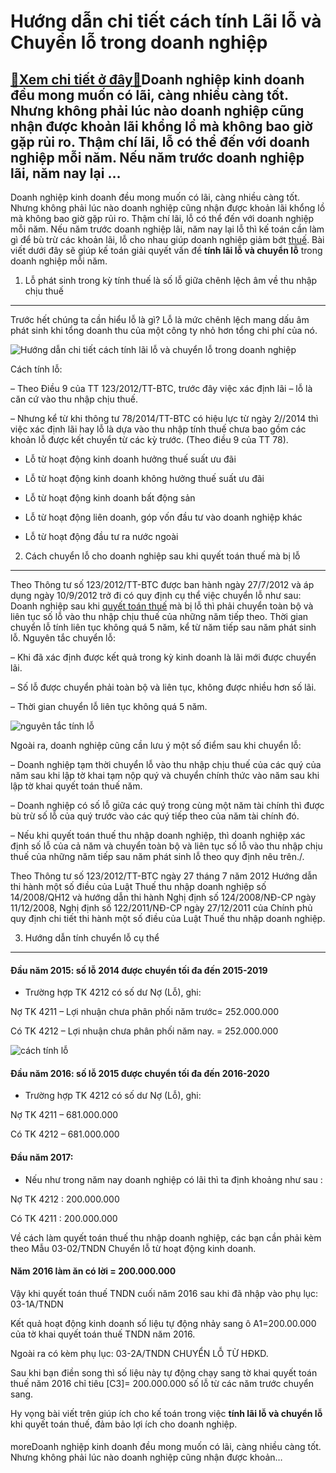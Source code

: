 Hướng dẫn chi tiết cách tính Lãi lỗ và Chuyển lỗ trong doanh nghiệp
===================================================================

[:gift:Xem chi tiết ở đây:gift:](https://hddtvn.com/huong-dan-chi-tiet-cach-tinh-lai-lo-va-chuyen-lo-trong-doanh-nghiep/)Doanh nghiệp kinh doanh đều mong muốn có lãi, càng nhiều càng tốt. Nhưng không phải lúc nào doanh nghiệp cũng nhận được khoản lãi khổng lồ mà không bao giờ gặp rủi ro. Thậm chí lãi, lỗ có thể đến với doanh nghiệp mỗi năm. Nếu năm trước doanh nghiệp lãi, năm nay lại …
---------------------------------------------------------------------------------------------------------------------------------------------------------------------------------------------------------------------------------------------------------------------------

Doanh nghiệp kinh doanh đều mong muốn có lãi, càng nhiều càng tốt. Nhưng không phải lúc nào doanh nghiệp cũng nhận được khoản lãi khổng lồ mà không bao giờ gặp rủi ro. Thậm chí lãi, lỗ có thể đến với doanh nghiệp mỗi năm. Nếu năm trước doanh nghiệp lãi, năm nay lại lỗ thì kế toán cần làm gì để bù trừ các khoản lãi, lỗ cho nhau giúp doanh nghiệp giảm bớt [thuế](#). Bài viết dưới đây sẽ giúp kế toán giải quyết vấn đề **tính lãi lỗ và chuyển lỗ** trong doanh nghiệp mỗi năm.


1. Lỗ phát sinh trong kỳ tính thuế là số lỗ giữa chênh lệch âm về thu nhập chịu thuế
------------------------------------------------------------------------------------


Trước hết chúng ta cần hiểu lỗ là gì? Lỗ là mức chênh lệch mang dấu âm phát sinh khi tổng doanh thu của một công ty nhỏ hơn tổng chi phí của nó.


![Hướng dẫn chi tiết cách tính lãi lỗ và chuyển lỗ trong doanh nghiệp](https://hddtvn.com/wp-content/uploads/2021/01/budget.jpg "Hướng dẫn chi tiết cách tính lãi lỗ và chuyển lỗ trong doanh nghiệp")


Cách tính lỗ:


– Theo Điều 9 của TT 123/2012/TT-BTC, trước đây việc xác định lãi – lỗ là căn cứ vào thu nhập chịu thuế.


– Nhưng kể từ khi thông tư 78/2014/TT-BTC có hiệu lực từ ngày 2//2014 thì việc xác định lãi hay lỗ là dựa vào thu nhập tính thuế chưa bao gồm các khoản lỗ được kết chuyển từ các kỳ trước. (Theo điều 9 của TT 78).



+ Lỗ từ hoạt động kinh doanh hưởng thuế suất ưu đãi  

+ Lỗ từ hoạt động kinh doanh không hưởng thuế suất ưu đãi  

+ Lỗ từ hoạt động kinh doanh bất động sản  

+ Lỗ từ hoạt động liên doanh, góp vốn đầu tư vào doanh nghiệp khác  

+ Lỗ từ hoạt động đầu tư ra nước ngoài
2. Cách chuyển lỗ cho doanh nghiệp sau khi quyết toán thuế mà bị lỗ
-------------------------------------------------------------------


Theo Thông tư số 123/2012/TT-BTC được ban hành ngày 27/7/2012 và áp dụng ngày 10/9/2012 trở đi có quy định cụ thể việc chuyển lỗ như sau: Doanh nghiệp sau khi [quyết toán thuế](#) mà bị lỗ thì phải chuyển toàn bộ và liên tục số lỗ vào thu nhập chịu thuế của những năm tiếp theo. Thời gian chuyển lỗ tính liên tục không quá 5 năm, kể từ năm tiếp sau năm phát sinh lỗ.
Nguyên tắc chuyển lỗ:


– Khi đã xác định được kết quả trong kỳ kinh doanh là lãi mới được chuyển lãi.


– Số lỗ được chuyển phải toàn bộ và liên tục, không được nhiều hơn số lãi.


– Thời gian chuyển lỗ liên tục không quá 5 năm.


![nguyên tắc tính lỗ](https://hddtvn.com/wp-content/uploads/2021/01/42.-Cost-Estimating.jpg)


Ngoài ra, doanh nghiệp cũng cần lưu ý một số điểm sau khi chuyển lỗ:


– Doanh nghiệp tạm thời chuyển lỗ vào thu nhập chịu thuế của các quý của năm sau khi lập tờ khai tạm nộp quý và chuyển chính thức vào năm sau khi lập tờ khai quyết toán thuế năm.


– Doanh nghiệp có số lỗ giữa các quý trong cùng một năm tài chính thì được bù trừ số lỗ của quý trước vào các quý tiếp theo của năm tài chính đó.


– Nếu khi quyết toán thuế thu nhập doanh nghiệp, thì doanh nghiệp xác định số lỗ của cả năm và chuyển toàn bộ và liên tục số lỗ vào thu nhập chịu thuế của những năm tiếp sau năm phát sinh lỗ theo quy định nêu trên./.


Theo Thông tư số 123/2012/TT-BTC ngày 27 tháng 7 năm 2012 Hướng dẫn thi hành một số điều của Luật Thuế thu nhập doanh nghiệp số 14/2008/QH12 và hướng dẫn thi hành Nghị định số 124/2008/NĐ-CP ngày 11/12/2008, Nghị định số 122/2011/NĐ-CP ngày 27/12/2011 của Chính phủ quy định chi tiết thi hành một số điều của Luật Thuế thu nhập doanh nghiệp.


3. Hướng dẫn tính chuyển lỗ cụ thể
----------------------------------


#### Đầu năm 2015: số lỗ 2014 được chuyển tối đa đến 2015-2019


+ Trường hợp TK 4212 có số dư Nợ (Lỗ), ghi:


Nợ TK 4211 – Lợi nhuận chưa phân phối năm trước= 252.000.000  

Có TK 4212 – Lợi nhuận chưa phân phối năm nay. = 252.000.000


![cách tính lỗ](https://hddtvn.com/wp-content/uploads/2021/01/kisspng-profit-risk-businessperson-clip-art-colorful-puzzle-5aa7a96d632c94.6406329015209373254062.jpg)


#### Đầu năm 2016: số lỗ 2015 được chuyển tối đa đến 2016-2020


+ Trường hợp TK 4212 có số dư Nợ (Lỗ), ghi:


Nợ TK 4211 – 681.000.000  

Có TK 4212 – 681.000.000


#### Đầu năm 2017:


+ Nếu như trong năm nay doanh nghiệp có lãi thì ta định khoảng như sau :


Nợ TK 4212 : 200.000.000  

Có TK 4211 : 200.000.000


Về cách làm quyết toán thuế thu nhập doanh nghiệp, các bạn cần phải kèm theo Mẫu 03-02/TNDN Chuyển lỗ từ hoạt động kinh doanh.


#### Năm 2016 làm ăn có lời = 200.000.000


Vậy khi quyết toán thuế TNDN cuối năm 2016 sau khi đã nhập vào phụ lục: 03-1A/TNDN


Kết quả hoạt động kinh doanh số liệu tự động nhảy sang ô A1=200.00.000 của tờ khai quyết toán thuế TNDN năm 2016.


Ngoài ra có kèm phụ lục: 03-2A/TNDN CHUYỂN LỖ TỪ HĐKD.


Sau khi bạn điền song thì số liệu này tự động chạy sang tờ khai quyết toán thuế năm 2016 chỉ tiêu [C3]= 200.000.000 số lỗ từ các năm trước chuyển sang.


Hy vọng bài viết trên giúp ích cho kế toán trong việc **tính lãi lỗ và chuyển lỗ** khi quyết toán thuế, đảm bảo lợi ích cho doanh nghiệp.


#### 



moreDoanh nghiệp kinh doanh đều mong muốn có lãi, càng nhiều càng tốt. Nhưng không phải lúc nào doanh nghiệp cũng nhận được khoản…

